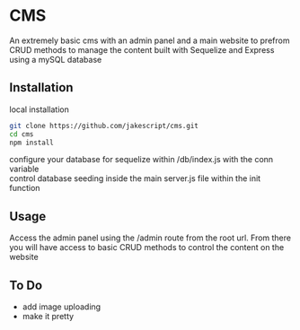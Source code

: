 # CMS

An extremely basic cms with an admin panel and a main website to prefrom CRUD methods to manage the content built with Sequelize and Express using a mySQL database

## Installation

local installation

```bash
git clone https://github.com/jakescript/cms.git  
cd cms  
npm install
```
configure your database for sequelize within /db/index.js with the conn variable  
control database seeding inside the main server.js file within the init function


## Usage
Access the admin panel using the /admin route from the root url. From there you will have access to basic CRUD methods to control the content on the website

## To Do  
* add image uploading
* make it pretty
